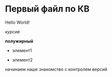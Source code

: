 # Первый файл по КВ

Hello World!

*курсив*

**полужирный**

* элемент1

* элемент2

начинаем наше знакомство с контролем версий
 